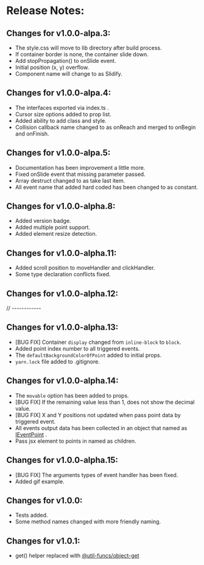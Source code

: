 # Release Notes:

## Changes for v1.0.0-alpa.3:

- The style.css will move to lib directory after build process.
- If container border is none, the container slide down.
- Add stopPropagation() to onSlide event.
- Initial position (x, y) overflow.
- Component name will change to as Slidify.

## Changes for v1.0.0-alpa.4:

- The interfaces exported via index.ts .
- Cursor size options added to prop list.
- Added ability to add class and style.
- Collision callback name changed to as onReach and merged to onBegin and onFinish.

## Changes for v1.0.0-alpa.5:

- Documentation has been improvement a little more.
- Fixed onSlide event that missing parameter passed.
- Array destruct changed to as take last item.
- All event name that added hard coded has been changed to as constant.

## Changes for v1.0.0-alpha.8:

- Added version badge.
- Added multiple point support.
- Added element resize detection.

## Changes for v1.0.0-alpha.11:

- Added scroll position to moveHandler and clickHandler.
- Some type declaration conflicts fixed.

## Changes for v1.0.0-alpha.12:

// ------------

## Changes for v1.0.0-alpha.13:

- [BUG FIX] Container `display` changed from `inline-block` to `block`.
- Added point index number to all triggered events.
- The `defaultBackgroundColorOfPoint`  added to initial props.
- `yarn.lock` file added to .gitignore.

## Changes for v1.0.0-alpha.14:
- The `movable` option has been added to props.
- [BUG FIX] If the remaining value less than 1, does not show the decimal value.
- [BUG FIX] X and Y positions not updated when pass point data by triggered event.
- All events output data has been collected in an object that named as [IEventPoint](https://github.com/atayahmet/react-slidify#IEventPoint) .
- Pass jsx element to points in named as children.

## Changes for v1.0.0-alpha.15:
- [BUG FIX] The arguments types of event handler has been fixed.
- Added gif example.

## Changes for v1.0.0:
- Tests added.
- Some method names changed with more friendly naming.

## Changes for v1.0.1:
- get() helper replaced with [@util-funcs/object-get](https://github.com/util-funcs/object-get)